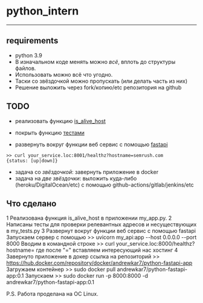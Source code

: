 # python_intern
---

## requirements

- python 3.9
- В изначальном коде менять можно *всё*, вплоть до структуры файлов. 
- Использовать можно всё что угодно. 
- Таски со звёздочкой можно пропускать (или делать часть из них)
- Решение выложить через fork/копию/etc репозитория на github


## TODO

- реализовать функцию [is_alive_host](./app.py)

- покрыть функцию [тестами](./tests.py)

- развернуть вокруг функции веб сервис c помощью [fastapi](https://fastapi.tiangolo.com/)
```
>> curl your_service.loc:8001/healthz?hostname=semrush.com
{status: [up|down]}
```

- задача со *звёздочкой*: завернуть приложение в docker
- задача на *две звёздочки*: выложить куда-либо (heroku/DigitalOcean/etc) с помощью github-actions/gitlab/jenkins/etc

## Что сделано

1 Реализована функция is_alive_host в приложении my_app.py.
2 Написаны тесты для проверки релевантных адресов и несуществующих в my_tests.py
3 Развернут вокруг функции веб сервис с помощью fastapi
  Запускаем сервер с помощью >> uvicorn my_api:app --host 0.0.0.0 --port 8000
  Вводим в командной строке >> curl your_service.loc:8000/healthz?hostname=
  где после "=" вставляем интересующий нас хостинг
4 Завернуто приложение в докер
  ссылка на репозиторий >> https://hub.docker.com/repository/docker/andrewkar7/python-fastapi-app
  Загружаем контейнер >> sudo docker pull andrewkar7/python-fastapi-app:0.1
  Запускаем >> sudo docker run -p 8000:8000 -d andrewkar7/python-fastapi-app:0.1
  
P.S. Работа проделана на OC Linux. 
